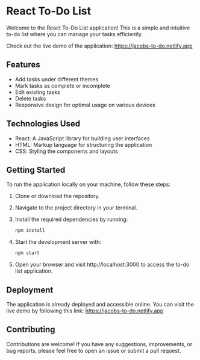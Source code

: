 # React To-Do List

Welcome to the React To-Do List application! This is a simple and intuitive to-do list where you can manage your tasks efficiently.

Check out the live demo of the application: https://jacobs-to-do.netlify.app

## Features

- Add tasks under different themes
- Mark tasks as complete or incomplete
- Edit existing tasks
- Delete tasks
- Responsive design for optimal usage on various devices

## Technologies Used

- React: A JavaScript library for building user interfaces
- HTML: Markup language for structuring the application
- CSS: Styling the components and layouts

## Getting Started

To run the application locally on your machine, follow these steps:

1. Clone or download the repository.
2. Navigate to the project directory in your terminal.
3. Install the required dependencies by running:

   ```bash
   npm install
   ```
4. Start the development server with:
   
    ```bash
   npm start
   ```
5. Open your browser and visit http://localhost:3000 to access the to-do list application.

## Deployment

The application is already deployed and accessible online. You can visit the live demo by following this link: https://jacobs-to-do.netlify.app

## Contributing

Contributions are welcome! If you have any suggestions, improvements, or bug reports, please feel free to open an issue or submit a pull request.

